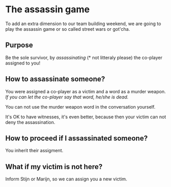 # The assassin game

To add an extra dimension to our team building weekend, we are going to play the assassin game or so called street wars or got'cha.

## Purpose

Be the sole survivor, by _assassinating_ (* not litteraly please) the co-player assigned to you!

## How to assassinate someone?

You were assigned a co-player as a victim and a word as a murder weapon.
*If you can let the co-player say that word, he/she is dead.*

You can not use the murder weapon word in the conversation yourself.

It's OK to have witnesses, it's even better, because then your victim can not deny the assassination.

## How to proceed if I assassinated someone?

You inherit their assigment.

## What if my victim is not here?

Inform Stijn or Marijn, so we can assign you a new victim.

